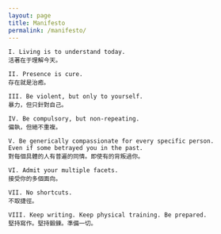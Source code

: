 ```yaml
---
layout: page
title: Manifesto
permalink: /manifesto/
---
```


	I. Living is to understand today.
	活著在于理解今天。

	II. Presence is cure. 
	存在就是治癒。

	III. Be violent, but only to yourself.
	暴力，但只針對自己。

	IV. Be compulsory, but non-repeating. 
	偏執，但絕不重複。

	V. Be generically compassionate for every specific person.
	Even if some betrayed you in the past. 
	對每個具體的人有普遍的同情。即使有的背叛過你。

	VI. Admit your multiple facets.
	接受你的多個面向。

	VII. No shortcuts.
	不取捷徑。

	VIII. Keep writing. Keep physical training. Be prepared.
	堅持寫作。堅持鍛鍊。準備一切。


